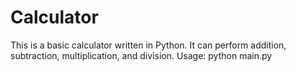 # Calculator
This is a basic calculator written in Python. It can perform addition, subtraction, multiplication, and division.
Usage: python main.py
